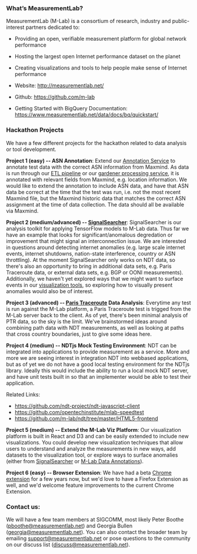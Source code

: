 ### What’s MeasurementLab?

MeasurementLab (M-Lab) is a consortium of research, industry and public-interest partners dedicated to:
* Providing an open, verifiable measurement platform for global network performance
* Hosting the largest open Internet performance dataset on the planet
* Creating visualizations and tools to help people make sense of Internet performance

* Website: http://measurementlab.net/
* Github: https://github.com/m-lab
* Getting Started with BigQuery Documentation:   https://www.measurementlab.net/data/docs/bq/quickstart/


### Hackathon Projects

We have a few different projects for the hackathon related to data analysis or tool development.

**Project 1 (easy) -- ASN Annotation**: Extend our [Annotation Service](https://github.com/m-lab/annotation-service) to annotate test data with the correct ASN information from Maxmind. As data is run through our [ETL pipeline](https://github.com/m-lab/etl) or our [gardener processing service](https://github.com/m-lab/etl-gardener), it is annotated with relevant fields from Maxmind, e.g. location information. We would like to extend the annotation to include ASN data, and have that ASN data be correct at the time that the test was run, i.e. not the most recent Maxmind file, but the Maxmind historic data that matches the correct ASN assignment at the time of data collection. The data should all be available via Maxmind.

**Project 2 (medium/advanced) -- [SignalSearcher](https://github.com/m-lab/signal-searcher)**: SignalSearcher is our analysis toolkit for applying TensorFlow models to M-Lab data. Thus far we have an example that looks for significant/anomalous degredation or improvement that might signal an interconnection issue. We are interested in questions around detecting internet anomalies (e.g. large scale internet events, internet shutdowns, nation-state interference, country or ASN throttling). At the moment SignalSearcher only works on NDT data, so there's also an opportunity to bring in additional data sets, e.g. Paris Traceroute data, or external data sets, e.g. BGP or OONI measurements). Additionally, we haven't yet explored ways that we might want to surface events in our [visualization tools](https://github.com/m-lab/mlab-vis-client/), so exploring how to visually present anomalies would also be of interest.

**Project 3 (advanced) -- [Paris Traceroute](https://console.cloud.google.com/storage/browser/m-lab/paris-traceroute/) Data Analysis**: Everytime any test is run against the M-Lab platform, a Paris Traceroute test is trigged from the M-Lab server back to the client. As of yet, there's been minimal analysis of PTR data, so the sky is the limit. We've brainstormed ideas around combining path data with NDT measurements, as well as looking at paths that cross country boundaries, just to give some ideas here.

**Project 4 (medium) -- NDTjs Mock Testing Environment**: NDT can be integrated into applications to provide measurement as a service. More and more we are seeing interest in integration NDT into webbased applications, but as of yet we do not have a good local testing environment for the NDTjs library. Ideally this would include the ability to run a local mock NDT server, and have unit tests built in so that an implementer would be able to test their application.

Related Links:
* https://github.com/ndt-project/ndt-javascript-client
* https://github.com/opentechinstitute/mlab-speedtest
* https://github.com/m-lab/ndt/tree/master/HTML5-frontend

**Project 5 (medium) -- Extend the M-Lab Viz Platform**: Our visualization platform is built in React and D3 and can be easily extended to include new visualizations. You could develop new visualization techniques that allow users to understand and analyze the measurements in new ways, add datasets to the visualization tool, or explore ways to surface anomalies (either from [SignalSearcher](https://github.com/m-lab/signal-searcher) or [M-Lab Data Annotations](https://github.com/m-lab/data-annotations)).

**Project 6 (easy) -- Browser Extension**:  We have had a beta [Chrome extension](https://github.com/opentechinstitute/measure-app-legacy) for a few years now, but we'd love to have a Firefox Extension as well, and we'd welcome feature improvements to the current Chrome Extension.

### Contact us:

We will have a few team members at SIGCOMM, most likely Peter Boothe (pboothe@measurementlab.net) and Georgia Bullen (georgia@measurementlab.net). You can also contact the broader team by emailing support@measurementlab.net or pose questions to the community on our discuss list (discuss@measurementlab.net).
